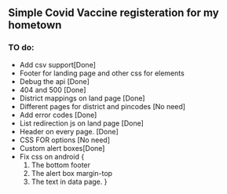 ## Simple Covid Vaccine registeration for my hometown

### TO do:
* Add csv support[Done]
* Footer for landing page and other css for elements
* Debug the api [Done]
* 404 and 500 [Done]
* District mappings on land page [Done]
* Different pages for district and pincodes [No need]
* Add error codes [Done]
* List redirection js on land page [Done]
* Header on every page. [Done]
* CSS FOR options [No need]
* Custom alert boxes[Done]
* Fix css on android {
    1. The bottom footer
    2. The alert box margin-top
    3. The text in data page.
}